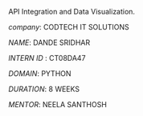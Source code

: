 API Integration and Data Visualization.

*company*: CODTECH IT SOLUTIONS

*NAME*:  DANDE SRIDHAR

*INTERN ID* : CT08DA47

*DOMAIN*: PYTHON

*DURATION*: 8 WEEKS

*MENTOR*: NEELA SANTHOSH

